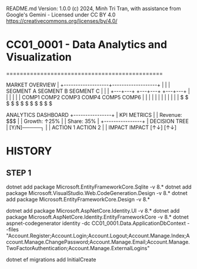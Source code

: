 ﻿README.md
Version: 1.0.0
(c) 2024, Minh Tri Tran, with assistance from Google's Gemini - Licensed under CC BY 4.0
https://creativecommons.org/licenses/by/4.0/

# CC01_0001 - Data Analytics and Visualization
==============================================

MARKET OVERVIEW
                        |
    +-------------------+-------------------+
    |                   |                   |
 SEGMENT A          SEGMENT B          SEGMENT C
    |                   |                   |
+---+---+           +---+---+           +---+---+
|       |           |       |           |       |
COMP1   COMP2     COMP3   COMP4      COMP5   COMP6
|   |   |   |     |   |   |   |      |   |   |   |
$   $   $   $     $   $   $   $      $   $   $   $

ANALYTICS DASHBOARD
+----------------+
|  KPI METRICS   |
| Revenue: $$$   |
| Growth: ↑25%   |
| Share:  35%    |
+----------------+
       |
   DECISION TREE
       |
    [Y/N]─────┐
      |       |
  ACTION 1  ACTION 2
      |       |
   IMPACT   IMPACT
    [↑↓]     [↑↓]


HISTORY
===================================


STEP 1
------
dotnet add package Microsoft.EntityFrameworkCore.Sqlite -v 8.*
dotnet add package Microsoft.VisualStudio.Web.CodeGeneration.Design -v 8.*
dotnet add package Microsoft.EntityFrameworkCore.Design -v 8.*

dotnet add package Microsoft.AspNetCore.Identity.UI -v 8.*
dotnet add package Microsoft.AspNetCore.Identity.EntityFrameworkCore -v 8.*
dotnet aspnet-codegenerator identity -dc CC01_0001.Data.ApplicationDbContext --files "Account.Register;Account.Login;Account.Logout;Account.Manage.Index;Account.Manage.ChangePassword;Account.Manage.Email;Account.Manage.TwoFactorAuthentication;Account.Manage.ExternalLogins"

dotnet ef migrations add InitialCreate
 
